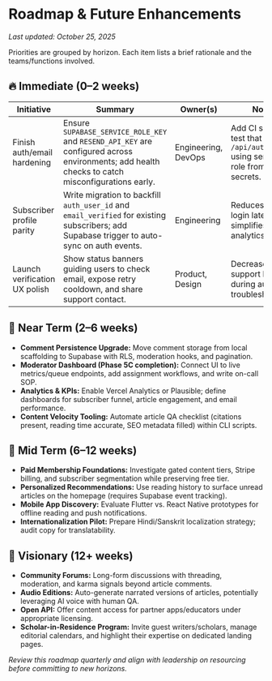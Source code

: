 # Roadmap & Future Enhancements

_Last updated: October 25, 2025_

Priorities are grouped by horizon. Each item lists a brief rationale and the teams/functions involved.

## 🔥 Immediate (0–2 weeks)

| Initiative | Summary | Owner(s) | Notes |
| ---------- | ------- | -------- | ----- |
| Finish auth/email hardening | Ensure `SUPABASE_SERVICE_ROLE_KEY` and `RESEND_API_KEY` are configured across environments; add health checks to catch misconfigurations early. | Engineering, DevOps | Add CI smoke test that invokes `/api/auth/resend` using service role from secrets. |
| Subscriber profile parity | Write migration to backfill `auth_user_id` and `email_verified` for existing subscribers; add Supabase trigger to auto-sync on auth events. | Engineering | Reduces first-login latency and simplifies analytics joins. |
| Launch verification UX polish | Show status banners guiding users to check email, expose retry cooldown, and share support contact. | Product, Design | Decreases support load during auth troubleshooting. |

## 🚀 Near Term (2–6 weeks)

- **Comment Persistence Upgrade:** Move comment storage from local scaffolding to Supabase with RLS, moderation hooks, and pagination.
- **Moderator Dashboard (Phase 5C completion):** Connect UI to live metrics/queue endpoints, add assignment workflows, and write on-call SOP.
- **Analytics & KPIs:** Enable Vercel Analytics or Plausible; define dashboards for subscriber funnel, article engagement, and email performance.
- **Content Velocity Tooling:** Automate article QA checklist (citations present, reading time accurate, SEO metadata filled) within CLI scripts.

## 🌱 Mid Term (6–12 weeks)

- **Paid Membership Foundations:** Investigate gated content tiers, Stripe billing, and subscriber segmentation while preserving free tier.
- **Personalized Recommendations:** Use reading history to surface unread articles on the homepage (requires Supabase event tracking).
- **Mobile App Discovery:** Evaluate Flutter vs. React Native prototypes for offline reading and push notifications.
- **Internationalization Pilot:** Prepare Hindi/Sanskrit localization strategy; audit copy for translatability.

## 🌄 Visionary (12+ weeks)

- **Community Forums:** Long-form discussions with threading, moderation, and karma signals beyond article comments.
- **Audio Editions:** Auto-generate narrated versions of articles, potentially leveraging AI voice with human QA.
- **Open API:** Offer content access for partner apps/educators under appropriate licensing.
- **Scholar-in-Residence Program:** Invite guest writers/scholars, manage editorial calendars, and highlight their expertise on dedicated landing pages.

_Review this roadmap quarterly and align with leadership on resourcing before committing to new horizons._

